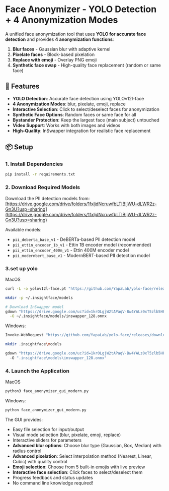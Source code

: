 # Face Anonymizer - YOLO Detection + 4 Anonymization Modes

A unified face anonymization tool that uses **YOLO for accurate face detection** and provides **4 anonymization functions**:

1. **Blur faces** - Gaussian blur with adaptive kernel
2. **Pixelate faces** - Block-based pixelation
3. **Replace with emoji** - Overlay PNG emoji
4. **Synthetic face swap** - High-quality face replacement (random or same face)

## 🚀 Features

- **YOLO Detection**: Accurate face detection using YOLOv12l-face
- **4 Anonymization Modes**: blur, pixelate, emoji, replace
- **Interactive Selection**: Click to select/deselect faces for anonymization
- **Synthetic Face Options**: Random faces or same face for all
- **Bystander Protection**: Keep the largest face (main subject) untouched
- **Video Support**: Works with both images and videos
- **High-Quality**: InSwapper integration for realistic face replacement

## 📦 Setup

### 1. Install Dependencies
```bash
pip install -r requirements.txt
```

### 2. Download Required Models
Download the PII detection models from: [https://drive.google.com/drive/folders/1fxljdNcruwfbLTIBIjWU-dLWR2z-Gn3U?usp=sharing](https://drive.google.com/drive/folders/1fxljdNcruwfbLTIBIjWU-dLWR2z-Gn3U?usp=sharing)

Available models:
- `pii_deberta_base_v1` - DeBERTa-based PII detection model
- `pii_ettin_encoder_1b_v1` - Ettin 1B encoder model (recommended)
- `pii_ettin_encoder_400m_v1` - Ettin 400M encoder model
- `pii_modernbert_base_v1` - ModernBERT-based PII detection model

### 3.set up yolo

MacOS
```bash
curl -L -o yolov12l-face.pt "https://github.com/YapaLab/yolo-face/releases/download/v0.0.0/yolov12l-face.pt"

mkdir -p ~/.insightface/models

# Download InSwapper model
gdown "https://drive.google.com/uc?id=1krOLgjW2tAPaqV-Bw4YALz0xT5zlb5HF" \
  -O ~/.insightface/models/inswapper_128.onnx
```

Windows:
```bash
Invoke-WebRequest "https://github.com/YapaLab/yolo-face/releases/download/v0.0.0/yolov12l-face.pt" -OutFile "yolov12l-face.pt"

mkdir .insightface\models

gdown "https://drive.google.com/uc?id=1krOLgjW2tAPaqV-Bw4YALz0xT5zlb5HF" `
  -O ".insightface\models\inswapper_128.onnx"
```

### 4. Launch the Application

MacOS
```bash
python3 face_anonymizer_gui_modern.py
```

Windows:
```bash
python face_anonymizer_gui_modern.py
```
The GUI provides:
- Easy file selection for input/output
- Visual mode selection (blur, pixelate, emoji, replace)
- Interactive sliders for parameters
- **Advanced blur options**: Choose blur type (Gaussian, Box, Median) with radius control
- **Advanced pixelation**: Select interpolation method (Nearest, Linear, Cubic) with quality control
- **Emoji selection**: Choose from 5 built-in emojis with live preview
- **Interactive face selection**: Click faces to select/deselect them
- Progress feedback and status updates
- No command line knowledge required!
